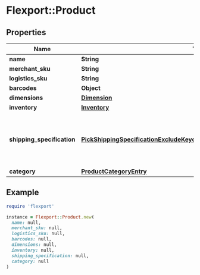 # Flexport::Product

## Properties

| Name | Type | Description | Notes |
| ---- | ---- | ----------- | ----- |
| **name** | **String** |  |  |
| **merchant_sku** | **String** |  |  |
| **logistics_sku** | **String** |  |  |
| **barcodes** | **Object** |  |  |
| **dimensions** | [**Dimension**](Dimension.md) |  |  |
| **inventory** | [**Inventory**](Inventory.md) |  |  |
| **shipping_specification** | [**PickShippingSpecificationExcludeKeyofShippingSpecificationDskuOrSourceUser**](PickShippingSpecificationExcludeKeyofShippingSpecificationDskuOrSourceUser.md) | Construct a type with the properties of T except for those in type K. | [optional] |
| **category** | [**ProductCategoryEntry**](ProductCategoryEntry.md) |  | [optional] |

## Example

```ruby
require 'flexport'

instance = Flexport::Product.new(
  name: null,
  merchant_sku: null,
  logistics_sku: null,
  barcodes: null,
  dimensions: null,
  inventory: null,
  shipping_specification: null,
  category: null
)
```

